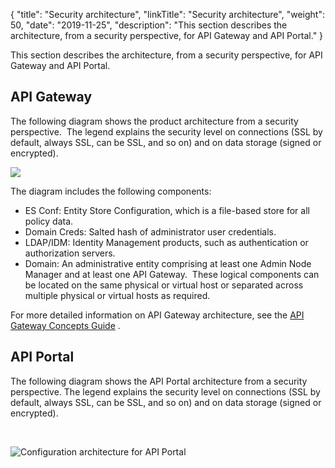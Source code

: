 {
"title": "Security architecture",
"linkTitle": "Security architecture",
"weight": 50,
"date": "2019-11-25",
"description": "This section describes the architecture, from a security perspective, for API Gateway and API Portal."
}

This section describes the architecture, from a security perspective, for API Gateway and API Portal.

API Gateway
-----------

The following diagram shows the product architecture from a security perspective.  The legend explains the security level on connections (SSL by default, always SSL, can be SSL, and so on) and on data storage (signed or encrypted).

![](/Images/security/apigw_sec_arch_a5.png)

The diagram includes the following components:

-   ES Conf: Entity Store Configuration, which is a file-based store for all policy data.
-   Domain Creds: Salted hash of administrator user credentials.
-   LDAP/IDM: Identity Management products, such as authentication or authorization servers.
-   Domain: An administrative entity comprising at least one Admin Node Manager and at least one API Gateway.  These logical components can be located on the same physical or virtual host or separated across multiple physical or virtual hosts as required.

For more detailed information on API Gateway architecture, see the
[API Gateway Concepts Guide](/bundle/APIGateway_77_ConceptsGuide_allOS_en_HTML5)
.

API Portal
----------

The following diagram shows the API Portal architecture from a security perspective. The legend explains the security level on connections (SSL by default, always SSL, can be SSL, and so on) and on data storage (signed or encrypted).

 

![Configuration architecture for API Portal](/Images/APIPortal/API%20Portal_security_arch.png)
